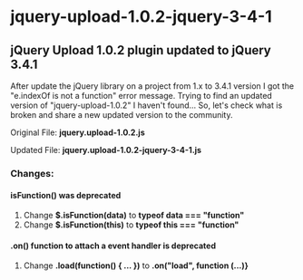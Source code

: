 # jquery-upload-1.0.2-jquery-3-4-1
## jQuery Upload 1.0.2 plugin updated to jQuery 3.4.1

After update the jQuery library on a project from 1.x to 3.4.1 version I got the "e.indexOf is not a function" error message. Trying to find an updated version of "jquery-upload-1.0.2" I haven't found... 
So, let's check what is broken and share a new updated version to the community.


Original File: **jquery.upload-1.0.2.js**

Updated File: **jquery.upload-1.0.2-jquery-3-4-1.js**

### Changes:
#### isFunction() was deprecated
1. Change **$.isFunction(data)** to **typeof data === "function"**
2. Change **$.isFunction(this)** to **typeof this === "function"**

#### .on() function to attach a event handler is deprecated
1. Change **.load(function() { ... })** to **.on("load", function (...)}**